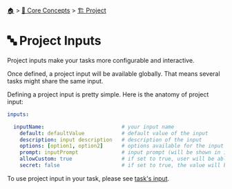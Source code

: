 <!--startTocHeader-->
[🏠](../../README.md) > [🧠 Core Concepts](../README.md) > [🏗️ Project](README.md)
# 🔤 Project Inputs
<!--endTocHeader-->

Project inputs make your tasks more configurable and interactive.

Once defined, a project input will be available globally. That means several tasks might share the same input.

Defining a project input is pretty simple. Here is the anatomy of project input:

```yaml
inputs:

  inputName:                         # your input name
    default: defaultValue            # default value of the input
    description: input description   # description of the input
    options: [option1, option2]      # options available for the input (will be shown in interactive mode)
    prompt: inputPrompt              # input prompt (will be shown in interactive mode)
    allowCustom: true                # if set to true, user will be able to put any values in interactive mode (even if the value is not in the `options`)
    secret: false                    # if set to true, the value will be treated as secret and will not be stored anywhere
```

To use project input in your task, please see [task's input](./tasks/task-inputs.md).

<!--startTocSubTopic-->
<!--endTocSubTopic-->
